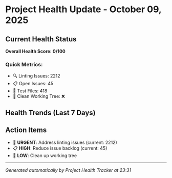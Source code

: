 # Project Health Update - October 09, 2025

## Current Health Status

**Overall Health Score: 0/100**

### Quick Metrics:
- 🔍 Linting Issues: 2212
- 📋 Open Issues: 45
- 🧪 Test Files: 418
- 🌿 Clean Working Tree: ❌

## Health Trends (Last 7 Days)


## Action Items

- 🚨 **URGENT**: Address linting issues (current: 2212)
- 📋 **HIGH**: Reduce issue backlog (current: 45)
- 🌿 **LOW**: Clean up working tree

---
*Generated automatically by Project Health Tracker at 23:31*
